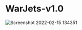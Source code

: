 # WarJets-v1.0

![Screenshot 2022-02-15 134351](https://user-images.githubusercontent.com/82047275/154015557-a39d42a5-aa2d-4bba-bba0-b1d7ee001174.png)

